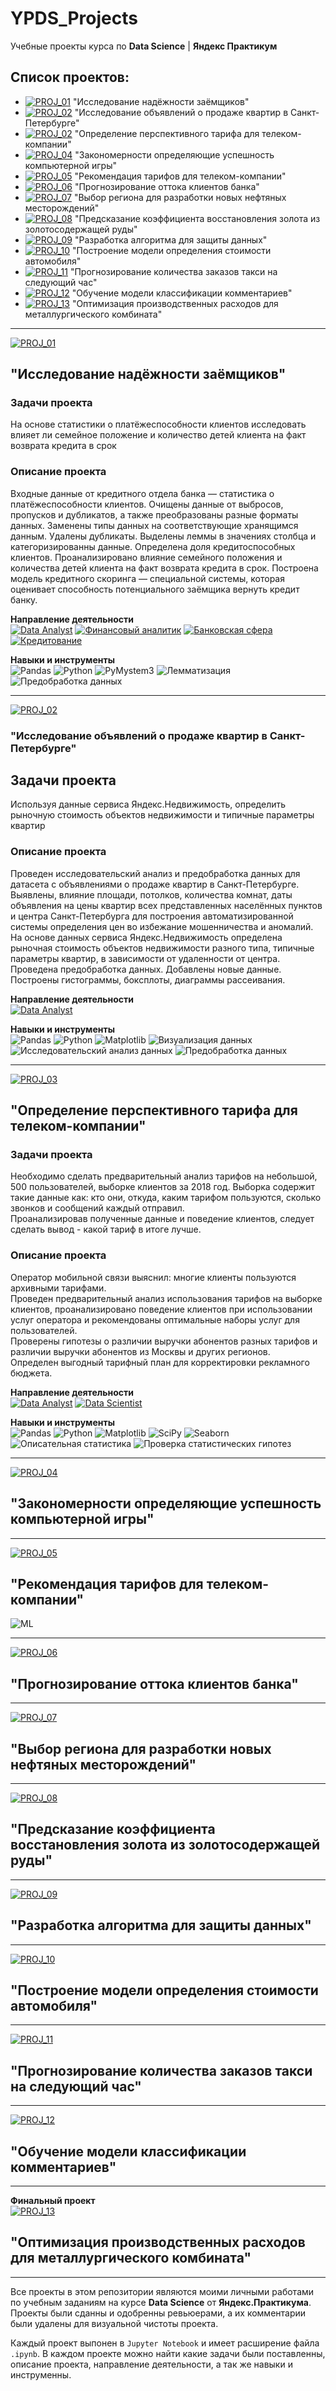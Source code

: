 # YPDS_Projects

Учебные проекты курса по **Data Science** | **Яндекс Практикум**

## Список проектов:  
- [![PROJ_01](https://img.shields.io/badge/🔗%20PROJ-01-success)](https://github.com/imeleges/YPDS_Projects#исследование-надёжности-заёмщиков) "Исследование надёжности заёмщиков"  
- [![PROJ_02](https://img.shields.io/badge/🔗%20PROJ-02-success)](https://github.com/imeleges/YPDS_Projects#) "Исследование объявлений о продаже квартир в Санкт-Петербурге"  
- [![PROJ_02](https://img.shields.io/badge/🔗%20PROJ-03-success)](https://github.com/imeleges/YPDS_Projects#) "Определение перспективного тарифа для телеком-компании"
- [![PROJ_04](https://img.shields.io/badge/🔗%20PROJ-04-success)](https://github.com/imeleges/YPDS_Projects#) "Закономерности определяющие успешность компьютерной игры"
- [![PROJ_05](https://img.shields.io/badge/🔗%20PROJ-05-success)](https://github.com/imeleges/YPDS_Projects#) "Рекомендация тарифов для телеком-компании" 
- [![PROJ_06](https://img.shields.io/badge/🔗%20PROJ-06-success)](https://github.com/imeleges/YPDS_Projects#) "Прогнозирование оттока клиентов банка"
- [![PROJ_07](https://img.shields.io/badge/🔗%20PROJ-07-success)](https://github.com/imeleges/YPDS_Projects#) "Выбор региона для разработки новых нефтяных месторождений"
- [![PROJ_08](https://img.shields.io/badge/🔗%20PROJ-08-success)](https://github.com/imeleges/YPDS_Projects#) "Предсказание коэффициента восстановления золота из золотосодержащей руды"
- [![PROJ_09](https://img.shields.io/badge/🔗%20PROJ-09-success)](https://github.com/imeleges/YPDS_Projects#) "Разработка алгоритма для защиты данных"
- [![PROJ_10](https://img.shields.io/badge/🔗%20PROJ-10-success)](https://github.com/imeleges/YPDS_Projects#) "Построение модели определения стоимости автомобиля"
- [![PROJ_11](https://img.shields.io/badge/🔗%20PROJ-11-success)](https://github.com/imeleges/YPDS_Projects#) "Прогнозирование количества заказов такси на следующий час"
- [![PROJ_12](https://img.shields.io/badge/🔗%20PROJ-12-success)](https://github.com/imeleges/YPDS_Projects#) "Обучение модели классификации комментариев"
- [![PROJ_13](https://img.shields.io/badge/🔗%20PROJ-13-success)](https://github.com/imeleges/YPDS_Projects#) "Оптимизация производственных расходов для металлургического комбината"

***

[![PROJ_01](https://img.shields.io/badge/Go%20to%20PROJ-01-success)](https://github.com/imeleges/YPDS_Projects/tree/main/PROJ_01)  
## "Исследование надёжности заёмщиков"  

### Задачи проекта 
На основе статистики о платёжеспособности клиентов исследовать влияет ли семейное положение и количество детей клиента на факт возврата кредита в срок  

### Описание проекта
Входные данные от кредитного отдела банка  — статистика о платёжеспособности клиентов. 
Очищены данные от выбросов, пропусков и дубликатов, а также преобразованы разные форматы данных. Заменены типы данных на соответствующие хранящимся данным. Удалены дубликаты. Выделены леммы в значениях столбца и категоризированны данные.
Определена доля кредитоспособных клиентов.
Проанализировано влияние семейного положения и количества детей клиента на факт возврата кредита в срок. 
Построена модель кредитного скоринга — специальной системы, которая оценивает способность потенциального заёмщика вернуть кредит банку.

**Направление деятельности**  
[![Data Analyst](https://img.shields.io/static/v1?label=Trend&message=Data%20Analyst&color=blue)](https://github.com/imeleges/YPDS_Projects#)
[![Финансовый аналитик](https://img.shields.io/static/v1?label=Trend&message=Финансовый%20аналитик&color=blue)](https://github.com/imeleges/YPDS_Projects#)
[![Банковская сфера](https://img.shields.io/static/v1?label=Field&message=Банковская%20сфера&color=blue)](https://github.com/imeleges/YPDS_Projects#)
[![Кредитование](https://img.shields.io/static/v1?label=Field&message=Кредитование&color=blue)](https://github.com/imeleges/YPDS_Projects#)

**Навыки и инструменты**  
![Pandas](https://img.shields.io/static/v1?label=Tool&message=Pandas&color=blue)
![Python](https://img.shields.io/static/v1?label=Tool&message=Python&color=blue)
![PyMystem3](https://img.shields.io/static/v1?label=Tool&message=PyMystem3&color=blue)
![Лемматизация](https://img.shields.io/static/v1?label=Skill&message=Лемматизация&color=blue)
![Предобработка данных](https://img.shields.io/static/v1?label=Skill&message=Предобработка%20данных&color=blue)

***

[![PROJ_02](https://img.shields.io/badge/Go%20to%20PROJ-02-success)](https://github.com/imeleges/YPDS_Projects/tree/main/PROJ_02) 
### "Исследование объявлений о продаже квартир в Санкт-Петербурге"  
 
## Задачи проекта  
Используя данные сервиса Яндекс.Недвижимость, определить рыночную стоимость объектов недвижимости и типичные параметры квартир

### Описание проекта
Проведен исследовательский анализ и предобработка данных для датасета с объявлениями о продаже квартир в Санкт-Петербурге.  
Выявлены, влияние площади, потолков, количества комнат, даты объявления на цены квартир всех представленных населённых пунктов и центра Санкт-Петербурга для построения автоматизированной системы определения цен во избежание мошенничества и аномалий.  
На основе данных сервиса Яндекс.Недвижимость определена рыночная стоимость
объектов недвижимости разного типа, типичные параметры квартир, в зависимости от
удаленности от центра. Проведена предобработка данных. Добавлены новые данные.  
Построены гистограммы, боксплоты, диаграммы рассеивания.

**Направление деятельности**  
[![Data Analyst](https://img.shields.io/static/v1?label=Trend&message=Data%20Analyst&color=blue)](https://github.com/imeleges/YPDS_Projects#)

**Навыки и инструменты**  
![Pandas](https://img.shields.io/static/v1?label=Tool&message=Pandas&color=blue)
![Python](https://img.shields.io/static/v1?label=Tool&message=Python&color=blue)
![Matplotlib](https://img.shields.io/static/v1?label=Tool&message=Matplotlib&color=blue)
![Визуализация данных](https://img.shields.io/static/v1?label=Skill&message=Визуализация%20данных&color=blue)
![Исследовательский анализ данных](https://img.shields.io/static/v1?label=Skill&message=Исследовательский%20анализ%20данных&color=blue)
![Предобработка данных](https://img.shields.io/static/v1?label=Skill&message=Предобработка%20данных&color=blue)

***

[![PROJ_03](https://img.shields.io/badge/🔗%20PROJ-03-success)](https://github.com/imeleges/YPDS_Projects/tree/main/PROJ_03) 
## "Определение перспективного тарифа для телеком-компании"

### Задачи проекта  
Необходимо сделать предварительный анализ тарифов на небольшой, 500 пользователей, выборке клиентов за 2018 год. Выборка содержит такие данные как: кто они, откуда, каким тарифом пользуются, сколько звонков и сообщений каждый отправил.  
Проанализировав полученные данные и поведение клиентов, следует сделать вывод - какой тариф в итоге лучше.

### Описание проекта
Оператор мобильной связи выяснил: многие клиенты пользуются архивными тарифами.  
Проведен предварительный анализ использования тарифов на выборке клиентов, проанализировано поведение клиентов при использовании услуг оператора и рекомендованы оптимальные наборы услуг для пользователей.  
Проверены гипотезы о различии выручки абонентов разных тарифов и различии выручки абонентов из Москвы и других регионов.  
Определен выгодный тарифный план для корректировки рекламного бюджета.

**Направление деятельности**  
[![Data Analyst](https://img.shields.io/static/v1?label=Trend&message=Data%20Analyst&color=blue)](https://github.com/imeleges/YPDS_Projects#)
[![Data Scientist](https://img.shields.io/static/v1?label=Trend&message=Data%20Scientist&color=blue)](https://github.com/imeleges/YPDS_Projects#)

**Навыки и инструменты**  
![Pandas](https://img.shields.io/static/v1?label=Tool&message=Pandas&color=blue)
![Python](https://img.shields.io/static/v1?label=Tool&message=Python&color=blue)
![Matplotlib](https://img.shields.io/static/v1?label=Tool&message=Matplotlib&color=blue)
![SciPy](https://img.shields.io/static/v1?label=Tool&message=SciPy&color=blue)
![Seaborn](https://img.shields.io/static/v1?label=Tool&message=Seaborn&color=blue)
![Описательная статистика](https://img.shields.io/static/v1?label=Skill&message=Описательная%20статистика&color=blue)
![Проверка статистических гипотез](https://img.shields.io/static/v1?label=Skill&message=Проверка%20статистических%20гипотез&color=blue)

***

[![PROJ_04](https://img.shields.io/badge/🔗%20PROJ-04-success)](https://github.com/imeleges/YPDS_Projects/tree/main/PROJ_04)
## "Закономерности определяющие успешность компьютерной игры"

***

[![PROJ_05](https://img.shields.io/badge/🔗%20PROJ-05-success)](https://github.com/imeleges/YPDS_Projects/tree/main/PROJ_05)
## "Рекомендация тарифов для телеком-компании"  
![ML](https://img.shields.io/static/v1?label=&message=ML&color=blue)

***

[![PROJ_06](https://img.shields.io/badge/🔗%20PROJ-06-success)](https://github.com/imeleges/YPDS_Projects/tree/main/PROJ_06)
## "Прогнозирование оттока клиентов банка"  

***

[![PROJ_07](https://img.shields.io/badge/🔗%20PROJ-07-success)](https://github.com/imeleges/YPDS_Projects/tree/main/PROJ_07)
## "Выбор региона для разработки новых нефтяных месторождений"  

***

[![PROJ_08](https://img.shields.io/badge/🔗%20PROJ-08-success)](https://github.com/imeleges/YPDS_Projects/tree/main/PROJ_08)
## "Предсказание коэффициента восстановления золота из золотосодержащей руды"  

***

[![PROJ_09](https://img.shields.io/badge/🔗%20PROJ-09-success)](https://github.com/imeleges/YPDS_Projects/tree/main/PROJ_09)
## "Разработка алгоритма для защиты данных"  

***

[![PROJ_10](https://img.shields.io/badge/🔗%20PROJ-10-success)](https://github.com/imeleges/YPDS_Projects/tree/main/PROJ_10)
## "Построение модели определения стоимости автомобиля"  

***

[![PROJ_11](https://img.shields.io/badge/🔗%20PROJ-11-success)](https://github.com/imeleges/YPDS_Projects/tree/main/PROJ_11)
## "Прогнозирование количества заказов такси на следующий час"    

***

[![PROJ_12](https://img.shields.io/badge/🔗%20PROJ-12-success)](https://github.com/imeleges/YPDS_Projects/tree/main/PROJ_12)
## "Обучение модели классификации комментариев"  

***


**Финальный проект**  
[![PROJ_13](https://img.shields.io/badge/🔗%20PROJ-13-success)](https://github.com/imeleges/YPDS_Projects/tree/main/PROJ_13)
## "Оптимизация производственных расходов для металлургического комбината"  

***


Все проекты в этом репозитории являются моими личными работами по учебным заданиям на курсе **Data Science** от **Яндекс.Практикума**.
Проекты были сданны и одобренны ревьюерами, а их комментарии были удалены для визуальной чистоты проекта.  

Каждый проект выпонен в `Jupyter Notebook` и  имеет расширение файла `.ipynb`. В каждом проекте можно найти какие задачи были поставленны, описание проекта, направление деятельности, а так же навыки и инструменны.